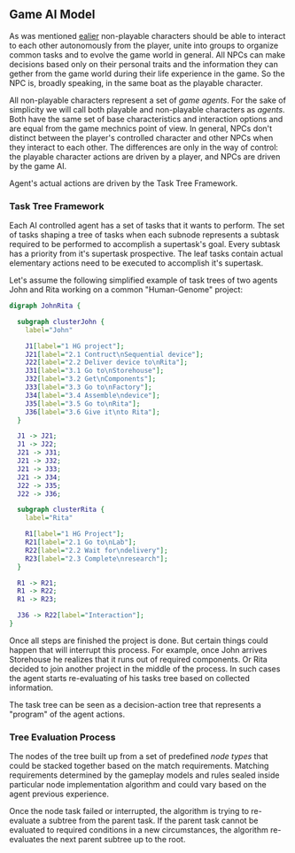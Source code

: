 ## Game AI Model

As was mentioned [ealier](#solution) non-playable characters should be able to interact to each other autonomously from the player, unite into groups to organize common tasks and to evolve the game world in general. All NPCs can make decisions based only on their personal traits and the information they can gether from the game world during their life experience in the game. So the NPC is, broadly speaking, in the same boat as the playable character.

All non-playable characters represent a set of *game agents*.  For the sake of simplicity we will call both playable and non-playable characters as *agents*. Both have the same set of base characteristics and interaction options and are equal from the game mechnics point of view. In general, NPCs don't distinct between the player's controlled character and other NPCs when they interact to each other. The differences are only in the way of control: the playable character actions are driven by a player, and NPCs are driven by the game AI.

Agent's actual actions are driven by the Task Tree Framework.

### Task Tree Framework

Each AI controlled agent has a set of tasks that it wants to perform. The set of tasks shaping a tree of tasks when each subnode represents a subtask required to be performed to accomplish a supertask's goal. Every subtask has a priority from it's supertask prospective. The leaf tasks contain actual elementary actions need to be executed to accomplish it's supertask.

Let's assume the following simplified example of task trees of two agents John and Rita working on a common "Human-Genome" project:

```dot
digraph JohnRita {

  subgraph clusterJohn {
    label="John"

    J1[label="1 HG project"];
    J21[label="2.1 Contruct\nSequential device"];
    J22[label="2.2 Deliver device to\nRita"];
    J31[label="3.1 Go to\nStorehouse"];
    J32[label="3.2 Get\nComponents"];
    J33[label="3.3 Go to\nFactory"];
    J34[label="3.4 Assemble\ndevice"];
    J35[label="3.5 Go to\nRita"];
    J36[label="3.6 Give it\nto Rita"];
  }

  J1 -> J21;
  J1 -> J22;
  J21 -> J31;
  J21 -> J32;
  J21 -> J33;
  J21 -> J34;
  J22 -> J35;
  J22 -> J36;

  subgraph clusterRita {
    label="Rita"

    R1[label="1 HG Project"];
    R21[label="2.1 Go to\nLab"];
    R22[label="2.2 Wait for\ndelivery"];
    R23[label="2.3 Complete\nresearch"];
  }

  R1 -> R21;
  R1 -> R22;
  R1 -> R23;

  J36 -> R22[label="Interaction"];
}
```

Once all steps are finished the project is done. But certain things could happen that will interrupt this process. For example, once John arrives Storehouse he realizes that it runs out of required components. Or Rita decided to join another project in the middle of the process. In such cases the agent starts re-evaluating of his tasks tree based on collected information.

The task tree can be seen as a decision-action tree that represents a "program" of the agent actions.

### Tree Evaluation Process

The nodes of the tree built up from a set of predefined *node types* that could be stacked together based on the match requirements. Matching requirements determined by the gameplay models and rules sealed inside particular node implementation algorithm and could vary based on the agent previous experience.

Once the node task failed or interrupted, the algorithm is trying to re-evaluate a subtree from the parent task. If the parent task cannot be evaluated to required conditions in a new circumstances, the algorithm re-evaluates the next parent subtree up to the root.
